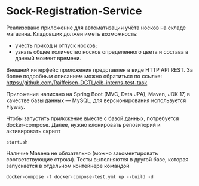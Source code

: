 # Sock-Registration-Service

Реализовано приложение для автоматизации учёта носков на складе магазина. Кладовщик должен иметь возможность:

- учесть приход и отпуск носков;
- узнать общее количество носков определенного цвета и состава в данный момент времени.

Внешний интерфейс приложения представлен в виде HTTP API REST.
За более подробным описанием можно обратиться по ссылке: https://github.com/Raiffeisen-DGTL/cib-interns-test-task

Приложение написано на Spring Boot (MVC, Data JPA), Maven, JDK 17, в качестве базы данных — MySQL, для версионирования используется Flyway. 

Чтобы запустить приложение вместе с базой данных, потребуется docker-compose. Далее, нужно клонировать репозиторий и активировать скрипт

    start.sh

Наличие Мавена не обязательно (можно закоментировать соответствующие строки). Тесты выполняются в другой базе, которая запускается в отдельном контейнере командой 

    docker-compose -f docker-compose-test.yml up --build -d
